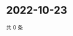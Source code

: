 # 2022-10-23

共 0 条

<!-- BEGIN WEIBO -->
<!-- 最后更新时间 Sun Oct 23 2022 23:01:40 GMT+0800 (China Standard Time) -->

<!-- END WEIBO -->

